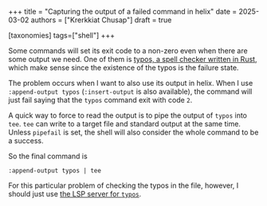 +++
title = "Capturing the output of a failed command in helix"
date = 2025-03-02
authors = ["Krerkkiat Chusap"]
draft = true

[taxonomies]
tags=["shell"]
+++

Some commands will set its exit code to a non-zero even when there are some output
we need. One of them is [typos, a spell checker written in Rust](https://github.com/crate-ci/typos), which make sense since the existence of the typos is
the failure state.

The problem occurs when I want to also use its output in helix. When I use `:append-output typos`
(`:insert-output` is also available), the command will just fail saying that the `typos` command
exit with code `2`.

A quick way to force to read the output is to pipe the output of `typos` into `tee`. `tee` can write to
a target file and standard output at the same time. Unless `pipefail` is set, the shell will
also consider the whole command to be a success.

So the final command is

```shell
:append-output typos | tee
```

For this particular problem of checking the typos in the file, however, I should just use [the LSP server
for `typos`](https://github.com/tekumara/typos-lsp).
